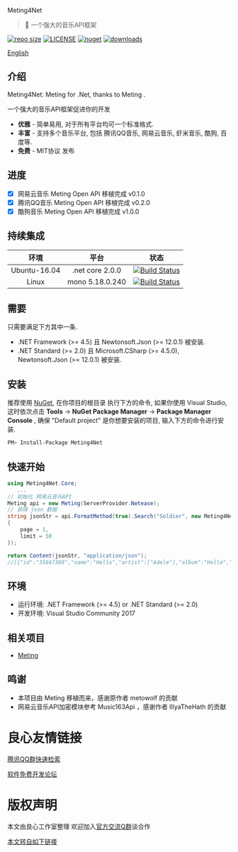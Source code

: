  
 
 
 Meting4Net 

> :cake: 一个强大的音乐API框架

[![repo size](https://img.shields.io/github/repo-size/yiyungent/Meting4Net.svg?style=flat)]()
[![LICENSE](https://img.shields.io/github/license/yiyungent/Meting4Net.svg?style=flat)](https://mit-license.org/)
[![nuget](https://img.shields.io/nuget/v/Meting4Net.svg?style=flat)](https://www.nuget.org/packages/Meting4Net/)
[![downloads](https://img.shields.io/nuget/dt/Meting4Net.svg?style=flat)](https://www.nuget.org/packages/Meting4Net/)


[English](README_en.md)

## 介绍

Meting4Net:  Meting  for .Net, thanks to  Meting .   

一个强大的音乐API框架促进你的开发
 + **优雅** - 简单易用, 对于所有平台均可一个标准格式.
 + **丰富** - 支持多个音乐平台, 包括 腾讯QQ音乐, 网易云音乐, 虾米音乐, 酷狗, 百度等.
 + **免费** - MIT协议 发布
 
## 进度

- [x] 网易云音乐 Meting Open API 移植完成 v0.1.0
- [x] 腾讯QQ音乐 Meting Open API 移植完成 v0.2.0
- [x] 酷狗音乐 Meting Open API 移植完成 v1.0.0

## 持续集成

| 环境 | 平台 | 状态 |
| :------: | :------: | :------: |
| Ubuntu-16.04 | .net core 2.0.0 | [![Build Status](https://dev.azure.com/Meting4Net/Meting4Net/_apis/build/status/yiyungent.Meting4Net?branchName=master)](https://dev.azure.com/Meting4Net/Meting4Net/_build/latest?definitionId=1&branchName=master) |
| Linux | mono 5.18.0.240 | [![Build Status](https://travis-ci.com/yiyungent/Meting4Net.svg?branch=master)](https://travis-ci.com/yiyungent/Meting4Net) |

## 需要

只需要满足下方其中一条.

- .NET Framework (>= 4.5) 且 Newtonsoft.Json (>= 12.0.1) 被安装.
- .NET Standard (>= 2.0) 且 Microsoft.CSharp (>= 4.5.0), Newtonsoft.Json (>= 12.0.1) 被安装.

## 安装

推荐使用 [NuGet](http://u.720life.cn/g/fc22af1986001aaffae545db699770d8eb394e3a04eef4059670cd53b2cb082e3dab350b0b72ca499751361187dfc71e), 在你项目的根目录 执行下方的命令, 如果你使用 Visual Studio, 这时依次点击 **Tools** -> **NuGet Package Manager** -> **Package Manager Console** , 确保 "Default project" 是你想要安装的项目, 输入下方的命令进行安装.

```bash
PM> Install-Package Meting4Net
```

## 快速开始

```csharp
using Meting4Net.Core;
   ...
// 初始化 网易云音乐API
Meting api = new Meting(ServerProvider.Netease);
// 获得 json 数据
string jsonStr = api.FormatMethod(true).Search("Soldier", new Meting4Net.Core.Models.Standard.Options
{
    page = 1,
    limit = 50
});

return Content(jsonStr, "application/json");
//[{"id":"35847388","name":"Hello","artist":["Adele"],"album":"Hello","pic_id":"1407374890649284","url_id":"35847388","lyric_id":"35847388","source":"netease"},{"id":"33211676","name":"Hello","artist":["OMFG"],"album":"Hello",...
```

## 环境

- 运行环境: .NET Framework (>= 4.5) or .NET Standard (>= 2.0)    
- 开发环境: Visual Studio Community 2017

## 相关项目

 - [Meting](http://u.720life.cn/g/54145d0471d91890860f7f8463c0304678949a1447c7dc67ce057ac609f6fd7212707ff626e895c4d6fe3d13d0e1ee33)
 
 ## 鸣谢
 - 本项目由  Meting  移植而来，感谢原作者 metowolf 的贡献
 - 网易云音乐API加密模块参考  Music163Api ，感谢作者 IllyaTheHath 的贡献


 # 良心友情链接

[腾讯QQ群快速检索](http://u.720life.cn/s/8cf73f7c)

[软件免费开发论坛](http://u.720life.cn/s/bbb01dc0)

# 版权声明 

本文由良心工作室整理 欢迎加入[官方交流Q群](https://u.720life.cn/s/f2316816)谈合作

[本文转自如下链接](http://u.720life.cn/g/2e71d0f0a5c601172267ba20d3a43c6ebc7d6baf124acae48e9278b89981579eafc96e78a9e07bf3ececc6b554ef030e0d16a38ff53b5e04f4e56426290cb183)
